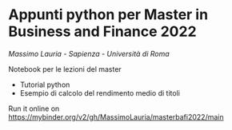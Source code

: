 # Appunti python per Master in Business and Finance 2022

*Massimo Lauria - Sapienza - Università di Roma*

Notebook per le lezioni del master

- Tutorial python
- Esempio di calcolo del rendimento medio di titoli

Run it online on https://mybinder.org/v2/gh/MassimoLauria/masterbafi2022/main
